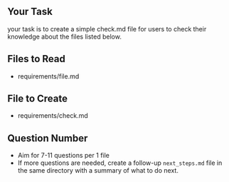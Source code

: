 ## Your Task
your task is to create a simple check.md file for users to check their knowledge about the files listed below.

## Files to Read
- requirements/file.md

## File to Create
- requirements/check.md

## Question Number
- Aim for 7-11 questions per 1 file
- If more questions are needed, create a follow-up `next_steps.md` file in the same directory with a summary of what to do next.